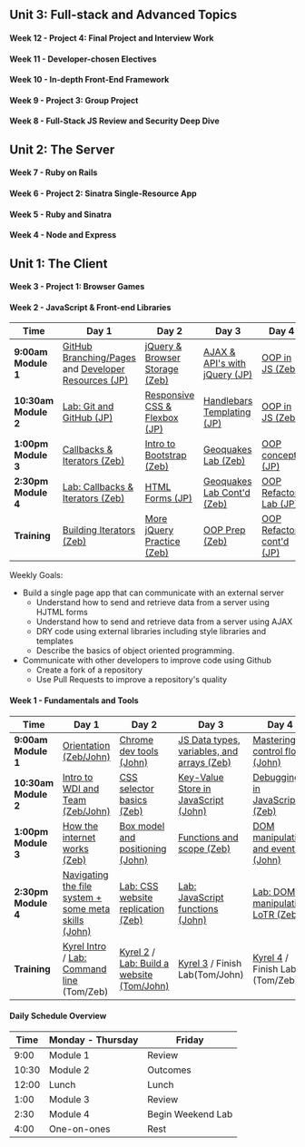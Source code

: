 ## Unit 3: Full-stack and Advanced Topics

#### Week 12 - Project 4: Final Project and Interview Work

#### Week 11 - Developer-chosen Electives

#### Week 10 - In-depth Front-End Framework

#### Week 9 - Project 3: Group Project

#### Week 8 - Full-Stack JS Review and Security Deep Dive

## Unit 2: The Server

#### Week 7 - Ruby on Rails
<!--
 Time | Day 1 |   Day 2   | Day 3   | Day 4 | Day  5  |
----- | -------- | --------------------------------                         | ------------------------------------                  | ------------------------------------     | ---------------------------------------   |
 **9:17am Module 1** | [Ruby Pair Exercises (Alex)][7-1A]  | [Intro to Rails (Alex)][7-2A] | [Asset Pipeline Poem (Ben)][7-3A] | [Auth (Ilias)][7-4A]  |[Review (Alex)][7-5A]               |
 **10:45am Module 2** | [OOP Wheel of Fortune (Alex)][7-1B]    | [Controllers and Routes (Alex)][7-2B] | [Rails Bog App (Ben)][7-3B] | [Auth Lab (Ilias)][7-4B]       | [Outcomes (Neda)][7-5B]    |
 **1:30pm Module 3** | [Rspec and TDD (Ilias)][7-1C]   |  [Layouts and Partials (Ben)][7-2C]| [Validations and Errors (Ilias)][7-3C] | [Many to Many (Ben)][7-4C] |  [ Questions in a Hat (Ilias)][7-5C]   |
**3:00pm Module 4** | [Rspec and TDD Lab (Ilias)][7-1D]     | [Rock n Rails (Ben)][7-2D] | [Validations and Errors Lab (Ilias)][7-3D] | [Many to Many (Ben)][7-4D] |  [Library App Weekend Lab (Annabelle)][7-5D]    |
**Homework** | Finish Labs |  Finish Labs | Finish Labs + [Video: How not to store passwords](https://www.youtube.com/watch?v=8ZtInClXe1Q) |  Finish Labs | [Library App Weekend Lab (Annabelle)][7-5E] |


[7-1A]:  https://github.com/sf-wdi-29/ruby-drills "Ruby Pair Exercises"
[7-1B]:  https://github.com/sf-wdi-29/wheel_of_fortune "OOP Wheel of Fortune" 
[7-1C]: https://github.com/sf-wdi-29/rspec "Rspec and TDD Lesson"
[7-1D]: https://github.com/sf-wdi-29/rspec "Rspec and TDD Lab"
[7-1E]: # "Finish Labs"

[7-2A]: https://github.com/sf-wdi-29/intro-to-rails "Intro to Rails"
[7-2B]: https://github.com/sf-wdi-29/rails-controllers-and-routes "Controllers & Routes"
[7-2C]: https://github.com/sf-wdi-29/rails-layouts-and-partials "Layouts & Partials"
[7-2D]: https://github.com/sf-wdi-29/rock-n-rails "Rock n Rails"
[7-2E]: https://github.com/sf-wdi-29/rock-n-rails "Rock n Rails"

[7-3A]: https://github.com/sf-wdi-29/asset-pipeline-poem "Asset Pipeline"
[7-3B]: https://github.com/sf-wdi-29/rails-bog-app "Bog App"
[7-3C]: https://github.com/sf-wdi-29/rails-validations-errors "Validations and Errors"
[7-3D]: https://github.com/sf-wdi-29/rails-validations-errors-lab "Validations and Errors Lab"
[7-3E]: # "Finish Labs"

[7-4A]: https://github.com/sf-wdi-29/rails-auth "Auth"
[7-4B]: https://github.com/sf-wdi-29/rails-auth "More Auth"
[7-4C]: https://github.com/sf-wdi-29/rails-many-to-many "Many to Many"
[7-4D]: https://github.com/sf-wdi-29/rails-many-to-many "Many to Many"
[7-4E]: # "Finish Labs"

[7-5A]: # "Review"
[7-5B]: # "Outcomes"
[7-5C]: https://github.com/sf-wdi-29/questions-in-a-hat/blob/master/week-07.md "Questions in a Hat"
[7-5D]: https://github.com/sf-wdi-29/library-app "Library App"
[7-5E]: https://github.com/sf-wdi-29/library-app "Library App"
-->

#### Week 6 - Project 2: Sinatra Single-Resource App
<!--
 Time | Day 1 |   Day 2   | Day 3   | Day 4 | Day  5  |
----- | -------- | --------------------------------                         | ------------------------------------                  | ------------------------------------     | ---------------------------------------   |
 **9:30am Module 1** | [Sinatra Relationships (Ben)][6-1A]  | [Username Generator (Ilias)][6-2A] | [Go Fish game (Alex)][6-3A] | Project 2  |      [Project 2 Presentations][6-5A]      |
 **10:45am Module 2** | Project 2    | Project 2  | Project 2  | Project 2      | Outcomes     |
 **1:30pm Module 3** |  Project 2    |   Project 2  |  Project 2   |  Project 2   | Project 2 Presentations  |
**3:00pm Module 4** |  Project 2     | Project 2   |  Project 2   | Project 2 |  Happy Hour   |
**Homework** | Homework | Homework | Homework | Homework |  [Rails for Zombies (spend ~2  hours)](http://railsforzombies.org/levels/1) |


[6-1A]: https://github.com/sf-wdi-29/sinatra-relationships-lab "Sinatra Relationships"
[6-2A]: https://github.com/sf-wdi-29/username-generator "Username Generator"
[6-3A]: https://github.com/sf-wdi-29/go-fish-card-game "Go Fish Game"
[6-5A]: https://github.com/sf-wdi-29/student-projects/blob/master/second-projects.md "second projects"


Extra Resources:

* [Deploy to Heroku](https://gist.github.com/awhit012/bd544c8c252434d1fe6fe01cbfa252d6)
* [Method Organization in Sinatra](https://github.com/sf-wdi-29/sinatra-helper-methods)
* [Debugging Ruby Applications](https://github.com/sf-wdi-29/debugging-ruby-applications)
* [Seeding a Sinatra App](https://github.com/sf-wdi-29/sinatra-app-seed/blob/master/readme.md)
* [Front-end Assets](https://github.com/sf-wdi-29/front-end-assets/blob/master/readme.md)


-->
#### Week 5 - Ruby and Sinatra
<!--
Time | Day 0 | Day 1 | Day 2 | Day 3 | Day 4
----| -------------------------------- | ------------------------------------ | ------------------------------------ | --------------------------------------- | -----------------------------------
**9:17am Module 1** |Memorial Day | [Intro to Ruby (Alex)][5-1A] | [OOP Ruby (Ilias)][5-2A] |  [ActiveRecord Models (Ilias)][5-3A]       | [Review (Alex)][5-4A]
**10:45am Module 2** | Memorial Day |  [Intro to Ruby Lab (Alex)][5-1B] | [OOP Ruby Lab (Ilias)][5-2B]   |    [ActiveRecord Models Lab (Ilias)][5-3B]     | Outcomes
**1:30pm Module 3** | Memorial Day |  [Sinatra View Templating (Ben)][5-1C]| [Data Modeling (Alex)][5-2C] | [ActiveRecord (Ben)][5-3C]       | [Questions in a Hat (Ilias)][5-4C]
**3:00pm Module 4** | Memorial Day |[Sinatra Controllers + Routes (Ben)][5-1D]  | [SQL (Alex)][5-2D]   |     [ActiveRecord Lab][5-3D]  | [Sinatra Project][5-4D]
**Homework** | Memorial Day | [Sinatra Code Study + Ruby Grandma Exercise (Alex)][5-1E]  | [Carmen Sandiego Lab][5-2E]  | [Start Sinatra Project][5-3E]      | [Sinatra Project ][5-4E]

[5-1A]: https://github.com/sf-wdi-29/intro-ruby "Intro to Ruby"
[5-1B]: https://github.com/sf-wdi-29/ruby-koans "Intro to Ruby Lab"
[5-1C]: https://github.com/sf-wdi-29/intro-sinatra "Sinatra Setup + Layouts & Templating"
[5-1D]: https://github.com/sf-wdi-29/sinatra-controllers-and-routes "Controllers & RESTful Routing"
[5-1E]: https://github.com/sf-wdi-29/deaf-grandma  "Sinatra Code Study + Ruby Grandma Exercise"

[5-2A]: https://github.com/sf-wdi-29/ruby-oop "Ruby OOP Lesson"
[5-2B]: https://github.com/sf-wdi-29/monkey-oop "Ruby OOP Lab"
[5-2C]: https://github.com/sf-wdi-29/data-modeling "Relational Data Modeling"
[5-2D]: https://github.com/sf-wdi-29/sql "SQL Select Lab"
[5-2E]: https://github.com/sf-wdi-29/sql-carmen-sandiego "SQL"

[5-3A]: https://github.com/sf-wdi-29/active-record-models "Building Models with ActiveRecord and Migrations"
[5-3B]: https://github.com/sf-wdi-29/modeling-tunr "Models and Migrations Lab"
[5-3C]: https://github.com/sf-wdi-29/active-record-methods-finders "ActiveRecord Methods and Finders"
[5-3D]: https://github.com/sf-wdi-29/active-record-pizza-lab "ActiveRecord Finders lab"
[5-3E]: https://github.com/sf-wdi-29/project-2 "Sinatra Project"

[5-4A]: # "Review"
[5-4B]: # "Outcomes"
[5-4C]: # "Questions in a Hat"
[5-4D]: #  "Weekend Sinatra app"
[5-4E]: #  "Weekend Sinatra app"
-->
#### Week 4 - Node and Express
<!--
Time | Day 1                                    | Day 2                                 | Day 3                                | Day 4                                    | Day 5
----- | --------------------------------         | ------------------------------------- | ------------------------------------ | ---------------------------------------- | -----------------------------------
**9:17am Module 1** | [Intro to Node.js (Ilias)][4-1A]         | [Intro to Mongo (Alex)][4-2A]             | [Views in Express (Ben)][4-3A]    | [Tune.ly][4-4A]               | [Review (Ben)][4-5A]
**10:45am Module 2** |  [Intro to Express (Ilias)][4-1B]         | [Intro to Mongoose (Alex)][4-2B]              |    [Lab: Views in Express (Ben)][4-3B]   | [Tune.ly][4-4B]        | [Outcomes][4-5B]
**1:30pm Module 3** | [Building Express routes part 1 (Ben)][4-1C]                        | [Data Organization in Mongo (Ilias)][4-2C] |[Lab: ToDo List App (Alex)][4-3C] | [Tune.ly][4-4C]     | [Questions in a Hat (Ilias)][4-5C]
**3:00pm Module 4** | [Building Express Routes part 2 (Ben)][4-1D]                  | [Lab: Full Stack JavaScript (Ilias)][4-2D]|   [ Ajax OOP Refactor Lab (Alex)][4-3D]      | [Tune.ly][4-4D]       | [Personal API Lab (Alex)][4-4E]
**Homework** | [More Express Routes][4-1E] | [Lab: Mongo][4-2E]   |   [Finish Labs][4-3B]   | No Homework! You earned a break! Go Warriors! | Finish Lab + [First 3 Chapters of Why's Guide][4-5E]


[4-1A]: https://github.com/sf-wdi-29/nodejs "Intro to Node.js"
[4-1B]: https://github.com/sf-wdi-29/express "Intro to Express.js"
[4-1C]: https://github.com/sf-wdi-29/express-routing-lesson "Building Express Routes part 1"
[4-1D]: https://github.com/sf-wdi-29/express-routing-lab "Building Express Routes part 2"
[4-1E]: https://github.com/sf-wdi-29/more-express-routes "More Express Routes"

[4-2A]: https://github.com/sf-wdi-29/mongo-intro "Intro to Node with Mongo"
[4-2B]: https://github.com/sf-wdi-29/intro-mongoose "Mongo-backed models with Mongoose"
[4-2C]: https://github.com/sf-wdi-29/mongo-structured-data "Data Organization in Mongo"
[4-2D]: https://github.com/sf-wdi-29/mongoose-books-app "Full Stack JavaScript Lab"
[4-2E]: #  "Connecting Express Routes to Mongo Lab"

[4-3A]: https://github.com/sf-wdi-29/express-views-lesson "Views in Express Lesson"
[4-3B]: https://github.com/sf-wdi-29/express-views-lab "Views in Express Lab"
[4-3C]: https://github.com/sf-wdi-29/test-driven-todo-api "Todo Lab, Part 1"
[4-3D]: https://github.com/sf-wdi-29/ajax-oop-refactor-lab "AJAX Lesson"
[4-3E]: # "Todo Lab, Part 2"

[4-4A]: https://github.com/sf-wdi-29/tunely "Tunely"
[4-4B]: https://github.com/sf-wdi-29/tunely "Tunely"
[4-4C]: https://github.com/sf-wdi-29/tunely "Tunely"
[4-4D]: https://github.com/sf-wdi-29/tunely "Tunely"
[4-4E]: https://github.com/sf-wdi-29/express-personal-api "Tunely"

[4-5A]: # "Review"
[4-5B]: # "Outcomes"
[4-5C]: https://github.com/sf-wdi-29/questions-in-a-hat/blob/master/week-04.md "Questions in a Hat"
[4-5D]: # "Personal API Weekend Lab"
[4-5E]: http://poignant.guide/book/chapter-1 "Personal API Weekend Lab"

-->

## Unit 1: The Client

#### Week 3 - Project 1:  Browser Games
<!--
Time | Day 1                                      | Day 2                                | Day 3                                      | Day 4                                      | Day 5
----- |--------------------------------    | ------------------------------ | ---------------------------------  | ---------------------------------   | -----------------------------------
**9:17am Module 1** | Review Training (Alex)| [Binary Search (Ben)][3-2A]  | [Bubble Sort (Alex)][3-3A] |[ Merge Sort (Ilias)][3-4A] | Feedback
 **10:45am Module 2** |[Sass/CSS preprocessors (Ben) ][3-1B]| [Project 1][3-2B]  | [Project 1][3-3B] | [Project 1][3-4B]| Presentations
**1:30pm Module 3** |[Agile development, wireframes, and user stories (Ilias)] [3-1C]| [Project 1][3-2C]  | [Project 1][3-3C] | [Outcomes][3-4C] |  Presentations
**3:00pm Module 4** | [Project 1 Specs][3-1D] |  [Project 1][3-2D]|  [Project 1][3-3D]|  [Project 1][3-4D]| [Happy Hour][3-5D]
**Training** | Project 1 | Project 1 | Project 1 | Project 1 | [Learn you Node][3-5E] and [Fix an Issue][3-5F]

[3-1A]: # "Review Training"
[3-1B]: https://github.com/sf-wdi-29/sass-intro "SASS Lesson"
[3-1C]: https://github.com/sf-wdi-29/software-development-best-practices "Agile development, wireframes, and user stories"
[3-1D]: https://github.com/sf-wdi-29/project-1 "Project 1 Specs"

[3-2A]: https://github.com/sf-wdi-29/binary-search "Binary Search"
[3-2B]: # "Project 1"
[3-2C]: # "Project 1"
[3-2D]: # "Project 1"

[3-3A]: https://github.com/sf-wdi-29/bubble-sort "Bubble Sort"
[3-3B]: # "Project 1"
[3-3C]: # "Project 1"
[3-3D]: # "Project 1"

[3-4A]: https://github.com/sf-wdi-29/merge-sort "Merge Sort"
[3-4B]: # "Project 1"
[3-4C]: # "Outcomes"
[3-4D]: # "Project 1"

[3-5A]: # "Presentations"
[3-5B]: # "Presentations"
[3-5C]: # "Review"
[3-5D]: # "Happy Hour"
[3-5E]: https://github.com/workshopper/learnyounode "Learn you Node"
[3-5F]: https://github.com/sf-wdi-29/create-an-issue-project1 "Fix an issue"
-->
#### Week 2 - JavaScript & Front-end Libraries

Time |Day 1                                      | Day 2                                | Day 3                                      | Day 4                                      | Day 5
----- |--------------------------------           | ------------------------------------ | ------------------------------------       | ---------------------------------------    | -----------------------------------
 **9:00am Module 1** | [GitHub Branching/Pages][2-1A] and [Developer Resources (JP)][2-1B]                     |      [jQuery & Browser Storage (Zeb)][2-2A]                |  [AJAX & API's with jQuery (JP)][2-3A]       |      [OOP in JS (Zeb)][2-4A]     | [Questions in a Hat (JP)][2-5B]
 **10:30am Module 2** | [Lab: Git and GitHub (JP)][2-1C]                |   [Responsive CSS & Flexbox (JP)][2-2B]  |    [Handlebars Templating (JP)][2-3B]                     |    [OOP in JS (Zeb)][2-4B]    | Outcomes
**1:00pm Module 3** |[Callbacks & Iterators (Zeb)][2-1D]                          |   [Intro to Bootstrap (Zeb)][2-2C] |    [Geoquakes Lab (Zeb)][2-3C]     |        [OOP concepts (JP)][2-4C]     | Review (Zeb)
**2:30pm Module 4** | [Lab: Callbacks & Iterators (Zeb)][2-1F]                 |  [HTML Forms (JP)][2-2D]  | [Geoquakes Lab Cont'd (Zeb)][2-3D] |  [OOP Refactor Lab (JP)][2-4C]  | [Create an Issue (Zeb)][2-5C]|
**Training** |[Building Iterators (Zeb)][2-1F] | [More jQuery Practice (Zeb)][2-2E]   |  [OOP Prep (Zeb)][2-3E] | [OOP Refactor cont'd (JP)][2-4C] | [Weekend Lab: Fix an issue (JP)][2-5E]

Weekly Goals:
* Build a single page app that can communicate with an external server
	* Understand how to send and retrieve data from a server using HJTML forms
	* Understand how to send and retrieve data from a server using AJAX
	* DRY code using external libraries including style libraries and templates
	* Describe the basics of object oriented programming. 
* Communicate with other developers to improve code using Github
	* Create a fork of a repository
	* Use Pull Requests to improve a repository's quality 


[2-1A]: https://github.com/den-wdi-1/git-and-github "Git and GitHub Branching and Pages"
[2-1B]: https://github.com/den-wdi-1/developer-resources "Developer Resources"
[2-1C]: https://github.com/den-wdi-1/gh-lab "Git and GitHub lab"
[2-1D]: https://github.com/den-wdi-1/js-callbacks-iterators "Callbacks & Iterators"
[2-1E]: https://github.com/den-wdi-1/js-callbacks-iterators "Callbacks & Iterators Lab"
[2-1F]: https://github.com/den-wdi-1/js-building-iterators-lab "Building Iterators"

[2-2A]: https://github.com/den-wdi-1/jquery-and-browser-storage "jQuery and Browser Storage"
[2-2B]: https://github.com/den-wdi-1/css-responsive-design-and-flexbox  "Responsive CSS & Flexbox"
[2-2C]: https://github.com/den-wdi-1/bootstrap "Intro to Bootstrap"
[2-2D]: https://github.com/den-wdi-1/html-forms "HTML Forms"
[2-2E]: https://github.com/den-wdi-1/jquery-datepicker-lab "More jQuery Practice"

[2-3A]: https://github.com/den-wdi-1/ajax-with-jquery "AJAX & APIs with jQuery"
[2-3B]: https://github.com/den-wdi-1/handlebars "Handlebars Templating"
[2-3C]: https://github.com/den-wdi-1/geoquakes "Geoquakes Lab"
[2-3D]: https://github.com/den-wdi-1/geoquakes "Geoquakes Lab"
[2-3E]: https://www.youtube.com/watch?v=SS-9y0H3Si8 "OOP Prep"

[2-4A]: https://github.com/den-wdi-1/js-oop-flower-power "OOP Lesson"
[2-4B]: https://github.com/den-wdi-1/js-oop-flower-power "Flower Power OOP Lab"
[2-4C]: https://github.com/den-wdi-1/oop-concepts "OOP Concepts"
[2-4D]: # "OOP Concepts"
[2-4E]: # "OOP Refactor (cont'd)"

[2-5A]: # "Review"
[2-5B]: https://github.com/den-wdi-1/questions-in-a-hat/blob/master/week-02.md "Questions in a Hat"
[2-5C]: https://github.com/den-wdi-1/create-an-issue/ "Create an Issue"
[2-5E]: https://github.com/den-wdi-1/create-an-issue/blob/master/readme.md#this-weekends-assignment "Fix an Issue"

#### Week 1 - Fundamentals and Tools

 Time | Day 1 |                     Day 2                                       | Day 3                                                         | Day 4                                                | Day  5                                    |
----- | -------- | --------------------------------                         | ------------------------------------                  | ------------------------------------     | ---------------------------------------   |
 **9:00am Module 1** | [Orientation (Zeb/John)][1-1A] | [Chrome dev tools (John)][1-2A] | [JS Data types, variables, and arrays (Zeb)][1-3A] |  [Mastering control flow (John)][1-4A]  | Developer-Led Review  (Zeb)
 **10:30am Module 2** | [Intro to WDI and Team (Zeb/John)][1-1B] | [CSS selector basics (Zeb)][1-2B] | [Key-Value Store in JavaScript (John)][1-3B] | [Debugging in JavaScript (Zeb)][1-4B] | [Git and GitHub (JP)][1-5A]
 **1:00pm Module 3** | [How the internet works (Zeb)][1-1C] | [Box model and positioning (John)][1-2C] | [Functions and scope (Zeb)][1-3C] | [DOM manipulation and events (John)][1-4C] | [Consultant-Led Review (Zeb)][1-5B]
**2:30pm Module 4** | [Navigating the file system + some meta skills (John)][1-1D] | [Lab: CSS website replication (Zeb)][1-2D] | [Lab: JavaScript functions (John)][1-3D] | [Lab: DOM manipulation LoTR (Zeb)][1-4D] | [Lab: Tic-Tac-Toe (JP)][1-5C]      
**Training** | [Kyrel Intro][1-1E] / [Lab: Command line][1-1F] (Tom/Zeb) | [Kyrel 2][1-2E] / [Lab: Build a website (Tom/John)][1-2F] | [Kyrel 3][1-3E] / Finish Lab(Tom/John)  | [Kyrel 4][1-4E] / Finish Lab (Tom/Zeb) |  [Kyrel 5][1-5D] / Finish Lab  

[1-1A]: https://github.com/den-wdi-1/orientation "Orientation"
[1-1B]: https://github.com/den-wdi-1/Intro-to-WDI-and-team "Intro to WDI and Team"
[1-1C]: https://github.com/den-wdi-1/how-the-internet-works "How the Internet Works"
[1-1D]: https://github.com/den-wdi-1/terminal-basics-navigating-the-filesystem/ "Navigating the file system"
[1-1E]: https://github.com/den-wdi-1/kyrel "Kyrel 1"
[1-1F]: https://github.com/den-wdi-1/command-line-lab/ "Lab: Command Line"

[1-2A]: https://github.com/den-wdi-1/chrome-dev-tools "Chrome Dev Tools"
[1-2B]: https://github.com/den-wdi-1/css-selector-basics "CSS Selector Basics"
[1-2C]: https://github.com/den-wdi-1/css-box-model-and-positioning "Box Model and Positioning"
[1-2D]: https://github.com/den-wdi-1/m4-CSS-lab "Lab: CSS website replication"
[1-2E]: https://github.com/den-wdi-1/kyrel/blob/master/challenges/day2.md "Kyrel 2"
[1-2F]: https://github.com/den-wdi-1/build-a-website "Lab: Build a website"

[1-3A]: https://github.com/den-wdi-1/js-data-types "Data types, Variables and Arrays"
[1-3B]: https://github.com/den-wdi-1/js-objects "JavaScript Objects"
[1-3C]: https://github.com/den-wdi-1/js-functions-and-scope "Functions and Scope"
[1-3D]: https://github.com/den-wdi-1/js-functions-lab "Lab: JavaScript functions"
[1-3E]: https://github.com/den-wdi-1/kyrel/blob/master/challenges/day3.md "Kyrel 3"

[1-4A]: https://github.com/den-wdi-1/control-flow "Mastering Control Flow"
[1-4B]: https://github.com/den-wdi-1/debugging-javascript "Debugging in JS"
[1-4C]: https://github.com/den-wdi-1/dom-manipulation-and-events "DOM Manipulation & Events"
[1-4D]: https://github.com/den-wdi-1/dom-manipulation-lotr-lab "Lab: DOM Manipulation LoTR"
[1-4E]: https://github.com/den-wdi-1/kyrel/blob/master/challenges/day4.md "Kyrel 4"

[1-5A]: https://github.com/den-wdi-1/git-and-github "Git and GitHub"
[1-5B]: https://github.com/den-wdi-1/questions-in-a-hat/blob/master/week-01.md "questions in a hat"
[1-5C]: https://github.com/den-wdi-1/tic-tac-toe "Lab: Tic-Tac-Toe"
[1-5D]: https://github.com/den-wdi-1/kyrel/blob/master/challenges/day5.md "Kyrel 5"



#### Daily Schedule Overview

Time  | Monday - Thursday  | Friday
----- | ------------------ | -----  
9:00  | Module 1           | Review
10:30 | Module 2           | Outcomes
12:00 | Lunch              | Lunch
1:00  | Module 3           | Review
2:30  | Module 4           | Begin Weekend Lab
4:00  | One-on-ones        | Rest
